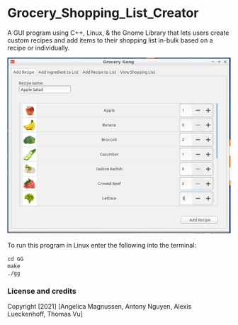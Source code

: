 # Grocery_Shopping_List_Creator
A GUI program using C++, Linux, &amp; the Gnome Library that lets users create custom recipes and add items to their shopping list in-bulk based on a recipe or individually.

<img src='https://github.com/Angelica-M/Grocery_Shopping_List_Creator/blob/main/GG_Demo_0.JPG' width=''/>

To run this program in Linux enter the following into the terminal:

```
cd GG
make 
./gg
```

### License and credits ###
Copyright [2021] [Angelica Magnussen, Antony Nguyen, Alexis Lueckenhoff, Thomas Vu]
